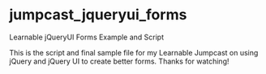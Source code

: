 jumpcast_jqueryui_forms
=======================

Learnable jQueryUI Forms Example and Script

This is the script and final sample file for my Learnable Jumpcast on using jQuery and jQuery UI to create better forms. Thanks for watching!
